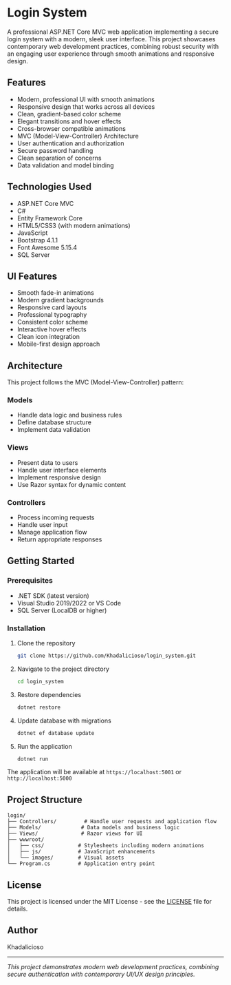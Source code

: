 # Login System

A professional ASP.NET Core MVC web application implementing a secure login system with a modern, sleek user interface. This project showcases contemporary web development practices, combining robust security with an engaging user experience through smooth animations and responsive design.

## Features

- Modern, professional UI with smooth animations
- Responsive design that works across all devices
- Clean, gradient-based color scheme
- Elegant transitions and hover effects
- Cross-browser compatible animations
- MVC (Model-View-Controller) Architecture
- User authentication and authorization
- Secure password handling
- Clean separation of concerns
- Data validation and model binding

## Technologies Used

- ASP.NET Core MVC
- C#
- Entity Framework Core
- HTML5/CSS3 (with modern animations)
- JavaScript
- Bootstrap 4.1.1
- Font Awesome 5.15.4
- SQL Server

## UI Features

- Smooth fade-in animations
- Modern gradient backgrounds
- Responsive card layouts
- Professional typography
- Consistent color scheme
- Interactive hover effects
- Clean icon integration
- Mobile-first design approach

## Architecture

This project follows the MVC (Model-View-Controller) pattern:

### Models
- Handle data logic and business rules
- Define database structure
- Implement data validation

### Views
- Present data to users
- Handle user interface elements
- Implement responsive design
- Use Razor syntax for dynamic content

### Controllers
- Process incoming requests
- Handle user input
- Manage application flow
- Return appropriate responses

## Getting Started

### Prerequisites

- .NET SDK (latest version)
- Visual Studio 2019/2022 or VS Code
- SQL Server (LocalDB or higher)

### Installation

1. Clone the repository
   ```bash
   git clone https://github.com/Khadalicioso/login_system.git
   ```

2. Navigate to the project directory
   ```bash
   cd login_system
   ```

3. Restore dependencies
   ```bash
   dotnet restore
   ```

4. Update database with migrations
   ```bash
   dotnet ef database update
   ```

5. Run the application
   ```bash
   dotnet run
   ```

The application will be available at `https://localhost:5001` or `http://localhost:5000`

## Project Structure

```
login/
├── Controllers/         # Handle user requests and application flow
├── Models/             # Data models and business logic
├── Views/              # Razor views for UI
├── wwwroot/           
│   ├── css/           # Stylesheets including modern animations
│   ├── js/            # JavaScript enhancements
│   └── images/        # Visual assets
└── Program.cs         # Application entry point
```

## License

This project is licensed under the MIT License - see the [LICENSE](LICENSE) file for details.

## Author

Khadalicioso

---
*This project demonstrates modern web development practices, combining secure authentication with contemporary UI/UX design principles.*
